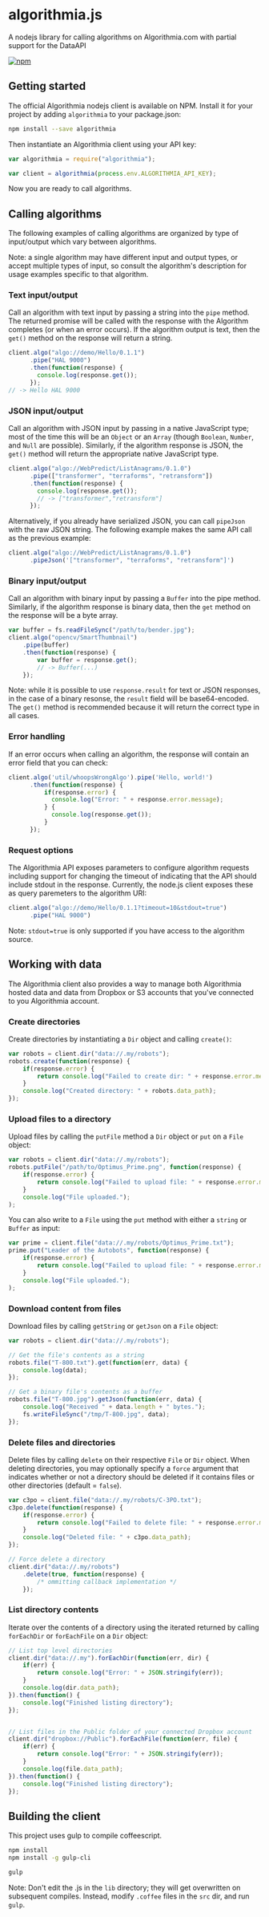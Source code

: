 algorithmia.js
==============

A nodejs library for calling algorithms on Algorithmia.com with partial support for the DataAPI

[![npm](https://img.shields.io/npm/v/algorithmia.svg?maxAge=2592000)]()

## Getting started

The official Algorithmia nodejs client is available on NPM.
Install it for your project by adding `algorithmia` to your package.json:

```bash
npm install --save algorithmia
```

Then instantiate an Algorithmia client using your API key:

```javascript
var algorithmia = require("algorithmia");

var client = algorithmia(process.env.ALGORITHMIA_API_KEY);
```

Now you are ready to call algorithms.

## Calling algorithms

The following examples of calling algorithms are organized by type of input/output which vary between algorithms.

Note: a single algorithm may have different input and output types, or accept multiple types of input, so consult the algorithm's description for usage examples specific to that algorithm.

### Text input/output

Call an algorithm with text input by passing a string into the `pipe` method.
The returned promise will be called with the response with the Algorithm completes (or when an error occurs).
If the algorithm output is text, then the `get()` method on the response will return a string.

```javascript
client.algo("algo://demo/Hello/0.1.1")
      .pipe("HAL 9000")
      .then(function(response) {
        console.log(response.get());
      });
// -> Hello HAL 9000
```

### JSON input/output

Call an algorithm with JSON input by passing in a native JavaScript type;
most of the time this will be an `Object` or an `Array` (though `Boolean`, `Number`, and `Null` are possible).
Similarly, if the algorithm response is JSON, the `get()` method will return the appropriate native JavaScript type.

```javascript
client.algo("algo://WebPredict/ListAnagrams/0.1.0")
      .pipe(["transformer", "terraforms", "retransform"])
      .then(function(response) {
        console.log(response.get());
        // -> ["transformer","retransform"]
      });
```

Alternatively, if you already have serialized JSON, you can call `pipeJson` with the raw JSON string.
The following example makes the same API call as the previous example:

```javascript
client.algo("algo://WebPredict/ListAnagrams/0.1.0")
      .pipeJson('["transformer", "terraforms", "retransform"]')
```

### Binary input/output

Call an algorithm with binary input by passing a `Buffer` into the pipe method.
Similarly, if the algorithm response is binary data, then the `get` method on the response will be a byte array.

```javascript
var buffer = fs.readFileSync("/path/to/bender.jpg");
client.algo("opencv/SmartThumbnail")
    .pipe(buffer)
    .then(function(response) {
        var buffer = response.get();
        // -> Buffer(...)
    });
```

Note: while it is possible to use `response.result` for text or JSON responses, in the case of a binary resonse,
the `result` field will be base64-encoded. The `get()` method is recommended
because it will return the correct type in all cases.

### Error handling

If an error occurs when calling an algorithm, the response will contain an error field that you can check:

```javascript
client.algo('util/whoopsWrongAlgo').pipe('Hello, world!')
      .then(function(response) {
          if(response.error) {
            console.log("Error: " + response.error.message);
          } {
            console.log(response.get());
          }
      });
```

### Request options

The Algorithmia API exposes parameters to configure algorithm requests including support
for changing the timeout of indicating that the API should include stdout in the response.
Currently, the node.js client exposes these as query paremeters to the algorithm URI:

```javascript
client.algo("algo://demo/Hello/0.1.1?timeout=10&stdout=true")
      .pipe("HAL 9000")
```

Note: `stdout=true` is only supported if you have access to the algorithm source.

## Working with data

The Algorithmia client also provides a way to manage both Algorithmia hosted data and data from Dropbox or S3 accounts that you've connected to you Algorithmia account.

### Create directories

Create directories by instantiating a `Dir` object and calling `create()`:

```javascript
var robots = client.dir("data://.my/robots");
robots.create(function(response) {
    if(response.error) {
        return console.log("Failed to create dir: " + response.error.message);
    }
    console.log("Created directory: " + robots.data_path);
});
```

### Upload files to a directory

Upload files by calling the `putFile` method a `Dir` object or `put` on a `File` object:

```javascript
var robots = client.dir("data://.my/robots");
robots.putFile("/path/to/Optimus_Prime.png", function(response) {
    if(response.error) {
        return console.log("Failed to upload file: " + response.error.message);
    }
    console.log("File uploaded.");
);
```

You can also write to a `File` using the `put` method with either a `string` or `Buffer` as input:

```javascript
var prime = client.file("data://.my/robots/Optimus_Prime.txt");
prime.put("Leader of the Autobots", function(response) {
    if(response.error) {
        return console.log("Failed to upload file: " + response.error.message);
    }
    console.log("File uploaded.");
);
```

### Download content from files

Download files by calling `getString` or  `getJson` on a `File` object:

```javascript
var robots = client.dir("data://.my/robots");

// Get the file's contents as a string
robots.file("T-800.txt").get(function(err, data) {
    console.log(data);
});

// Get a binary file's contents as a buffer
robots.file("T-800.jpg").getJson(function(err, data) {
    console.log("Received " + data.length + " bytes.");
    fs.writeFileSync("/tmp/T-800.jpg", data);
});
```

### Delete files and directories

Delete files by calling `delete` on their respective `File` or `Dir` object.
When deleting directories, you may optionally specify a `force` argument
that indicates whether or not a directory should be deleted if it contains files or other directories (default = `false`).

```javascript
var c3po = client.file("data://.my/robots/C-3PO.txt");
c3po.delete(function(response) {
    if(response.error) {
        return console.log("Failed to delete file: " + response.error.message);
    }
    console.log("Deleted file: " + c3po.data_path);
});

// Force delete a directory
client.dir("data://.my/robots")
    .delete(true, function(response) {
        /* ommitting callback implementation */
    });
```

### List directory contents

Iterate over the contents of a directory using the iterated returned by calling `forEachDir` or `forEachFile` on a `Dir` object:

```javascript
// List top level directories
client.dir("data://.my").forEachDir(function(err, dir) {
    if(err) {
        return console.log("Error: " + JSON.stringify(err));
    }
    console.log(dir.data_path);
}).then(function() {
    console.log("Finished listing directory");
});


// List files in the Public folder of your connected Dropbox account
client.dir("dropbox://Public").forEachFile(function(err, file) {
    if(err) {
        return console.log("Error: " + JSON.stringify(err));
    }
    console.log(file.data_path);
}).then(function() {
    console.log("Finished listing directory");
});
```

## Building the client

This project uses gulp to compile coffeescript.

```bash
npm install
npm install -g gulp-cli

gulp
```

Note: Don't edit the .js in the `lib` directory; they will get overwritten on subsequent compiles.
Instead, modify `.coffee` files in the `src` dir, and run `gulp`.

